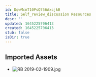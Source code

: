 ```yaml
---
id: DqwMcmT10PsQ756AxcjkB
title: Self_review_discussion Resources
desc: ''
updated: 1645225706413
created: 1645225706413
stub: false
isDir: true
---
```

## Imported Assets
- ![RB 2019-02-1909.jpg](/assets/rb-2019-02-1909.jpg)
